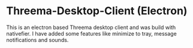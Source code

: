 # Threema-Desktop-Client (Electron)
This is an electron based Threema desktop client and was build with nativefier.
I have added some features like minimize to tray, message notifications and sounds.


